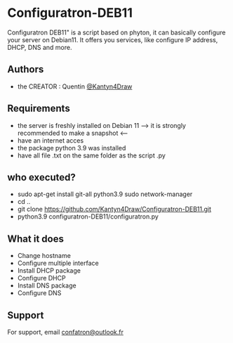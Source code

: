 
# Configuratron-DEB11

Configuratron DEB11" is a script based on phyton, it can basically configure your server on Debian11. It offers you services, like configure IP address, DHCP, DNS and more.


## Authors

- the CREATOR : Quentin  [@Kantyn4Draw](https://github.com/Kantyn4Draw)


## Requirements

- the server is freshly installed on Debian 11
--> it is strongly recommended to make a snapshot <--
- have an internet acces
- the package python 3.9 was installed
- have all file .txt on the same folder as the script .py
## who executed?

- sudo apt-get install git-all python3.9 sudo network-manager
- cd ..
- git clone https://github.com/Kantyn4Draw/Configuratron-DEB11.git
- python3.9 configuratron-DEB11/configuratron.py
## What it does
- Change hostname
- Configure multiple interface
- Install DHCP package
- Configure DHCP
- Install DNS package
- Configure DNS

## Support

For support, email confatron@outlook.fr

